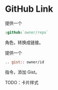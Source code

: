 # GitHub Link

提供一个

```rst
:github:`owner/repo`
```

角色，转换成链接。

提供一个

```rst
.. gist:: owner/id
```

指令，添加 Gist。

TODO：卡片样式
